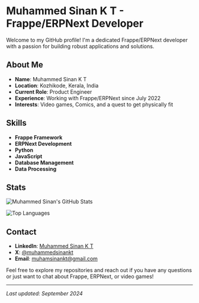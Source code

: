 # Muhammed Sinan K T - Frappe/ERPNext Developer

Welcome to my GitHub profile! I'm a dedicated Frappe/ERPNext developer with a passion for building robust applications and solutions.

## About Me

- **Name**: Muhammed Sinan K T
- **Location**: Kozhikode, Kerala, India
- **Current Role**: Product Engineer
- **Experience**: Working with Frappe/ERPNext since July 2022
- **Interests**: Video games, Comics, and a quest to get physically fit

## Skills

- **Frappe Framework**
- **ERPNext Development**
- **Python**
- **JavaScript**
- **Database Management**
- **Data Processing**

## Stats

![Muhammed Sinan's GitHub Stats](https://github-readme-stats.vercel.app/api?username=MhmdSinanKT&show_icons=true&count_private=true&hide_title=true&hide=prs&hide_rank=true&include_all_commits=true&theme=radical)

![Top Languages](https://github-readme-stats.vercel.app/api/top-langs/?username=MhmdSinanKT&layout=compact&hide_title=true&theme=radical)

## Contact

- **LinkedIn**: [Muhammed Sinan K T](https://www.linkedin.com/in/your-linkedin-profile)
- **X**: [@muhammedsinankt](https://x.com/muhammedsinankt)
- **Email**: [muhamsinankt@gmail.com](mailto:muhamsinankt@gmail.com)

Feel free to explore my repositories and reach out if you have any questions or just want to chat about Frappe, ERPNext, or video games!

---

*Last updated: September 2024*
